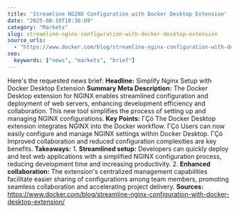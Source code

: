 ```yaml
---
title: 'Streamline NGINX Configuration with Docker Desktop Extension'
date: "2025-08-19T18:36:09"
category: "Markets"
slug: streamline-nginx-configuration-with-docker-desktop-extension
source_urls:
  - "https://www.docker.com/blog/streamline-nginx-configuration-with-docker-desktop-extension/"
seo:
  keywords: ["news", "markets", "brief"]
---
```

Here's the requested news brief:  **Headline:** Simplify Nginx Setup with Docker Desktop Extension  **Summary Meta Description:** The Docker Desktop extension for NGINX enables streamlined configuration and deployment of web servers, enhancing development efficiency and collaboration. This new tool simplifies the process of setting up and managing NGINX configurations.  **Key Points:**  ΓÇó The Docker Desktop extension integrates NGINX into the Docker workflow. ΓÇó Users can now easily configure and manage NGINX settings within Docker Desktop. ΓÇó Improved collaboration and reduced configuration complexities are key benefits.  **Takeaways:**  1. **Streamlined setup:** Developers can quickly deploy and test web applications with a simplified NGINX configuration process, reducing development time and increasing productivity. 2. **Enhanced collaboration:** The extension's centralized management capabilities facilitate easier sharing of configurations among team members, promoting seamless collaboration and accelerating project delivery.  **Sources:** https://www.docker.com/blog/streamline-nginx-configuration-with-docker-desktop-extension/ 
